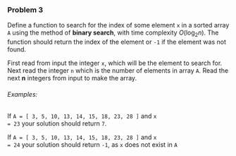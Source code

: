 ### Problem 3
Define a function to search for the index of some element <code>x</code> in a sorted array <code>A</code> using the method of **binary search**, with time complexity $O(\text{log}_2n)$. The function should return the index of the element or <code>-1</code> if the element was not found.

First read from input the integer <code>x</code>, which will be the element to search for. Next read the integer <code>n</code> which is the number of elements in array <code>A</code>. Read the next **n** integers from input to make the array.

###### Examples:
If <code>A = [ 3, 5, 10, 13, 14, 15, 18, 23, 28 ]</code> and <code>x = 23</code> your solution should return <code>7</code>.

If <code>A = [ 3, 5, 10, 13, 14, 15, 18, 23, 28 ]</code> and <code>x = 24</code> your solution should return <code>-1</code>, as <code>x</code> does not exist in <code>A</code>
